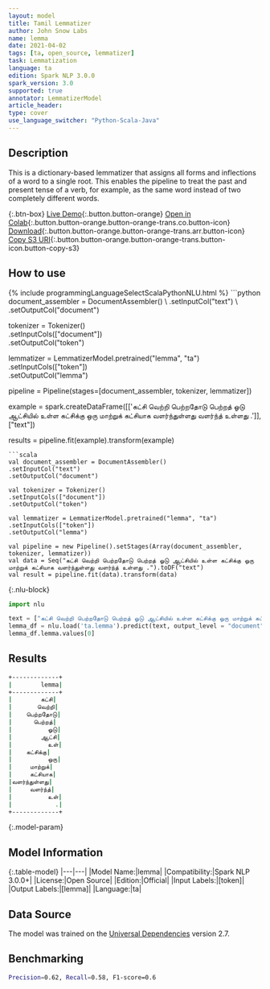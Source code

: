 ```yaml
---
layout: model
title: Tamil Lemmatizer
author: John Snow Labs
name: lemma
date: 2021-04-02
tags: [ta, open_source, lemmatizer]
task: Lemmatization
language: ta
edition: Spark NLP 3.0.0
spark_version: 3.0
supported: true
annotator: LemmatizerModel
article_header:
type: cover
use_language_switcher: "Python-Scala-Java"
---
```


## Description

This is a dictionary-based lemmatizer that assigns all forms and inflections of a word to a single root. This enables the pipeline to treat the past and present tense of a verb, for example, as the same word instead of two completely different words.

{:.btn-box}
[Live Demo](https://demo.johnsnowlabs.com/public/TEXT_PREPROCESSING/){:.button.button-orange}
[Open in Colab](https://colab.research.google.com/github/JohnSnowLabs/spark-nlp-workshop/blob/master/tutorials/streamlit_notebooks/TEXT_PREPROCESSING.ipynb){:.button.button-orange.button-orange-trans.co.button-icon}
[Download](https://s3.amazonaws.com/auxdata.johnsnowlabs.com/public/models/lemma_ta_3.0.0_3.0_1617388293492.zip){:.button.button-orange.button-orange-trans.arr.button-icon}
[Copy S3 URI](s3://auxdata.johnsnowlabs.com/public/models/lemma_ta_3.0.0_3.0_1617388293492.zip){:.button.button-orange.button-orange-trans.button-icon.button-copy-s3}

## How to use



<div class="tabs-box" markdown="1">
{% include programmingLanguageSelectScalaPythonNLU.html %}
```python
document_assembler = DocumentAssembler() \
.setInputCol("text") \
.setOutputCol("document")

tokenizer = Tokenizer()\
.setInputCols(["document"]) \
.setOutputCol("token")

lemmatizer = LemmatizerModel.pretrained("lemma", "ta") \
.setInputCols(["token"]) \
.setOutputCol("lemma")

pipeline = Pipeline(stages=[document_assembler, tokenizer, lemmatizer])

example = spark.createDataFrame([['கட்சி வெற்றி பெற்றதோடு பெற்றத் ஓடு ஆட்சியில் உள்ள கட்சிக்கு ஒரு மாற்றுக் கட்சியாக வளர்ந்துள்ளது வளர்ந்த் உள்ளது .']], ["text"])

results = pipeline.fit(example).transform(example)
```
```scala
val document_assembler = DocumentAssembler()
.setInputCol("text")
.setOutputCol("document")

val tokenizer = Tokenizer()
.setInputCols(["document"])
.setOutputCol("token")

val lemmatizer = LemmatizerModel.pretrained("lemma", "ta")
.setInputCols(["token"])
.setOutputCol("lemma")

val pipeline = new Pipeline().setStages(Array(document_assembler, tokenizer, lemmatizer))
val data = Seq("கட்சி வெற்றி பெற்றதோடு பெற்றத் ஓடு ஆட்சியில் உள்ள கட்சிக்கு ஒரு மாற்றுக் கட்சியாக வளர்ந்துள்ளது வளர்ந்த் உள்ளது .").toDF("text")
val result = pipeline.fit(data).transform(data)
```

{:.nlu-block}
```python
import nlu

text = ["கட்சி வெற்றி பெற்றதோடு பெற்றத் ஓடு ஆட்சியில் உள்ள கட்சிக்கு ஒரு மாற்றுக் கட்சியாக வளர்ந்துள்ளது வளர்ந்த் உள்ளது ."]
lemma_df = nlu.load('ta.lemma').predict(text, output_level = "document")
lemma_df.lemma.values[0]
```
</div>

## Results

```bash
+-------------+
|        lemma|
+-------------+
|        கட்சி|
|       வெற்றி|
|    பெற்றதோடு|
|      பெற்றத்|
|          ஓடு|
|        ஆட்சி|
|          உள்|
|    கட்சிக்கு|
|          ஒரு|
|     மாற்றுக்|
|     கட்சியாக|
|வளர்ந்துள்ளது|
|     வளர்ந்த்|
|          உள்|
|            .|
+-------------+
```

{:.model-param}
## Model Information

{:.table-model}
|---|---|
|Model Name:|lemma|
|Compatibility:|Spark NLP 3.0.0+|
|License:|Open Source|
|Edition:|Official|
|Input Labels:|[token]|
|Output Labels:|[lemma]|
|Language:|ta|

## Data Source

The model was trained on the [Universal Dependencies](https://www.universaldependencies.org) version 2.7.

## Benchmarking

```bash
Precision=0.62, Recall=0.58, F1-score=0.6
```